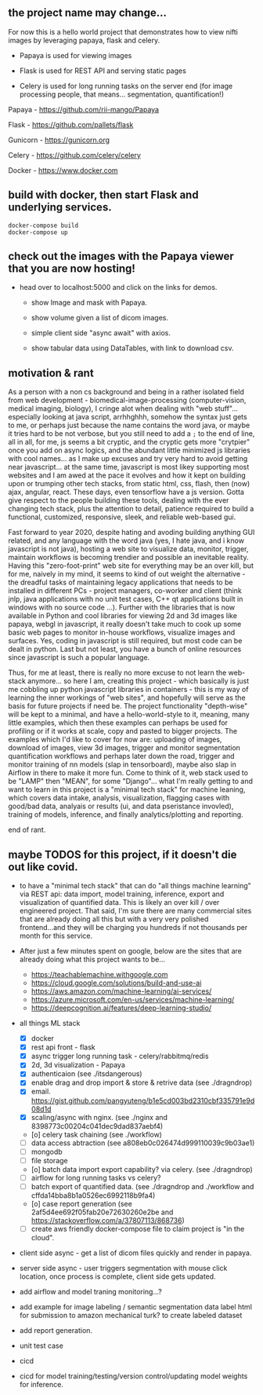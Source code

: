 ## the project name may change...


For now this is a hello world project that demonstrates how to view nifti images by leveraging papaya, flask and celery.  

+ Papaya is used for viewing images

+ Flask is used for REST API and serving static pages

+ Celery is used for long running tasks on the server end (for image processing people, that means... segmentation, quantification!)

Papaya - https://github.com/rii-mango/Papaya

Flask - https://github.com/pallets/flask

Gunicorn - https://gunicorn.org

Celery - https://github.com/celery/celery

Docker - https://www.docker.com

## build with docker, then start Flask and underlying services.

```
docker-compose build
docker-compose up
```

## check out the images with the Papaya viewer that you are now hosting!

+ head over to localhost:5000 and click on the links for demos.

    + show Image and mask with Papaya.

    + show volume given a list of dicom images.

    + simple client side "async await" with axios.

    + show tabular data using DataTables, with link to download csv.

## motivation & rant

As a person with a non cs background and being in a rather isolated field from web development - biomedical-image-processing (computer-vision, medical imaging, biology), I cringe alot when dealing with "web stuff"... especially looking at java script, arrhhghhh, somehow the syntax just gets to me, or perhaps just because the name contains the word java, or maybe it tries hard to be not verbose, but you still need to add a `;` to the end of line, all in all, for me, js seems a bit cryptic, and the cryptic gets more "crytpier" once you add on async logics, and the abundant little minimized js libraries with cool names... as I make up excuses and try very hard to avoid getting near javascript... at the same time, javascript is most likey supporting most websites and I am awed at the pace it evolves and how it kept on building upon or trumping other tech stacks, from static html, css, flash, then (now) ajax, angular, react.  These days, even tensorflow have a js version. Gotta give respect to the people building these tools, dealing with the ever changing tech stack, plus the attention to detail, patience required to build a functional, customized, responsive, sleek, and reliable web-based gui.

Fast forward to year 2020, despite hating and avoding building anything GUI related, and any language with the word java (yes, I hate java, and i know javascript is not java), hosting a web site to visualize data, monitor, trigger, maintain workflows is becoming trendier and possible an inevitable reality. Having this "zero-foot-print" web site for everything may be an over kill, but for me, naively in my mind, it seems to kind of out weight the alternative - the dreadful tasks of maintaining legacy applications that needs to be installed in different PCs - project managers, co-worker and client (think jnlp, java applications with no unit test cases, C++ qt applications built in windows with no source code ...).  Further with the libraries that is now available in Python and cool libraries for viewing 2d and 3d images like papaya, webgl in javascript, it really doesn't take much to cook up some basic web pages to monitor in-house workflows, visualize images and surfaces.  Yes, coding in javascript is still required, but most code can be dealt in python.  Last but not least, you have a bunch of online resources since javascript is such a popular language.

Thus, for me at least, there is really no more excuse to not learn the web-stack anymore... so here I am, creating this project - which basically is just me cobbling up python javascript libraries in containers - this is my way of learning the inner workings of "web sites", and hopefully will serve as the basis for future projects if need be.  The project functionality "depth-wise" will be kept to a minimal, and have a hello-world-style to it, meaning, many little examples, which then these examples can perhaps be used for profiling or if it works at scale, copy and pasted to bigger projects.  The examples which I'd like to cover for now are: uploading of images, download of images, view 3d images, trigger and monitor segmentation quantification workflows and perhaps later down the road, trigger and monitor training of nn models (slap in tensorboard), maybe also slap in Airflow in there to make it more fun.  Come to think of it, web stack used to be "LAMP" then "MEAN", for some "Django"... what I'm really getting to and want to learn in this project is a "minimal tech stack" for machine leaning, which covers data intake, analysis, visualization, flagging cases with good/bad data, analyais or results (ui, and data pseristance invovled), training of models, inference, and finally analytics/plotting and reporting.

end of rant.

## maybe TODOS for this project, if it doesn't die out like covid.

+ to have a "minimal tech stack" that can do "all things machine learning" via REST api: data import, model training, inference, export and visualization of quantified data.  This is likely an over kill / over engineered project.  That said, I'm sure there are many commercial sites that are already doing all this but with a very very polished frontend...and they will be charging you hundreds if not thousands per month for this service. 

+ After just a few minutes spent on google, below are the sites that are already doing what this project wants to be...

    + https://teachablemachine.withgoogle.com
    + https://cloud.google.com/solutions/build-and-use-ai
    + https://aws.amazon.com/machine-learning/ai-services/
    + https://azure.microsoft.com/en-us/services/machine-learning/
    + https://deepcognition.ai/features/deep-learning-studio/



+ all things ML stack
    + [x] docker
    + [x] rest api front - flask
    + [x] async trigger long running task - celery/rabbitmq/redis
    + [x] 2d, 3d visualization - Papaya
    + [x] authenticaion (see ./itsdangerous)
    + [x] enable drag and drop import & store & retrive data (see ./dragndrop)
    + [x] email. https://gist.github.com/pangyuteng/b1e5cd003bd2310cbf335791e9d08d1d
    + [x] scaling/async with nginx. (see ./nginx and 8398773c00204c041dec9dad837aebf4)
    + [o] celery task chaining (see ./workflow)
    + [ ] data access abtraction (see a808eb0c026474d999110039c9b03ae1)
    + [ ] mongodb
    + [ ] file storage
    + [o] batch data import export capability? via celery. (see ./dragndrop)
    + [ ] airflow for long running tasks vs celery?
    + [ ] batch export of quantified data. (see ./dragndrop and ./workflow and cffda14bba8b1a0526ec6992118b9fa4)
    + [o] case report generation (see 2af5d4ee692f05fab20e72630260e2be and https://stackoverflow.com/a/37807113/868736)
    + [ ] create aws friendly docker-compose file to claim project is "in the cloud".

+ client side async - get a list of dicom files quickly and render in papaya.
  
+ server side async - user triggers segmentation with mouse click location, once process is complete, client side gets updated.

+ add airflow and model traning monitoring...?

+ add example for image labeling / semantic segmentation data label html for submission to amazon mechanical turk? to create labeled dataset

+ add report generation.

+ unit test case

+ cicd

+ cicd for model training/testing/version control/updating model weights for inference.
